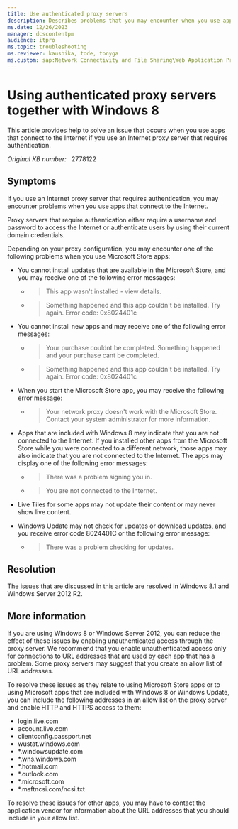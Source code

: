 ```yaml
---
title: Use authenticated proxy servers
description: Describes problems that you may encounter when you use apps that connect to the Internet if you use an Internet proxy server that requires authentication.
ms.date: 12/26/2023
manager: dcscontentpm
audience: itpro
ms.topic: troubleshooting
ms.reviewer: kaushika, tode, tonyga
ms.custom: sap:Network Connectivity and File Sharing\Web Application Proxy (WAP) role service, csstroubleshoot
---
```

# Using authenticated proxy servers together with Windows 8

This article provides help to solve an issue that occurs when you use apps that connect to the Internet if you use an Internet proxy server that requires authentication.

_Original KB number:_ &nbsp; 2778122

## Symptoms

If you use an Internet proxy server that requires authentication, you may encounter problems when you use apps that connect to the Internet.

Proxy servers that require authentication either require a username and password to access the Internet or authenticate users by using their current domain credentials.

Depending on your proxy configuration, you may encounter one of the following problems when you use Microsoft Store apps:

- You cannot install updates that are available in the Microsoft Store, and you may receive one of the following error messages:

  - > This app wasn't installed - view details.

  - > Something happened and this app couldn't be installed. Try again. Error code: 0x8024401c

- You cannot install new apps and may receive one of the following error messages:

  - > Your purchase couldnt be completed. Something happened and your purchase cant be completed.

  - > Something happened and this app couldn't be installed. Try again. Error code: 0x8024401c

- When you start the Microsoft Store app, you may receive the following error message:

  - > Your network proxy doesn't work with the Microsoft Store. Contact your system administrator for more information.

- Apps that are included with Windows 8 may indicate that you are not connected to the Internet. If you installed other apps from the Microsoft Store while you were connected to a different network, those apps may also indicate that you are not connected to the Internet. The apps may display one of the following error messages:

  - > There was a problem signing you in.

  - > You are not connected to the Internet.

- Live Tiles for some apps may not update their content or may never show live content.
- Windows Update may not check for updates or download updates, and you receive error code 8024401C or the following error message:
  - > There was a problem checking for updates.

## Resolution

The issues that are discussed in this article are resolved in Windows 8.1 and Windows Server 2012 R2.

## More information

If you are using Windows 8 or Windows Server 2012, you can reduce the effect of these issues by enabling unauthenticated access through the proxy server. We recommend that you enable unauthenticated access only for connections to URL addresses that are used by each app that has a problem. Some proxy servers may suggest that you create an allow list of URL addresses.

To resolve these issues as they relate to using Microsoft Store apps or to using Microsoft apps that are included with Windows 8 or Windows Update, you can include the following addresses in an allow list on the proxy server and enable HTTP and HTTPS access to them:

- login.live.com
- account.live.com
- clientconfig.passport.net
- wustat.windows.com
- *.windowsupdate.com
- *.wns.windows.com
- *.hotmail.com
- *.outlook.com
- *.microsoft.com
- *.msftncsi.com/ncsi.txt

To resolve these issues for other apps, you may have to contact the application vendor for information about the URL addresses that you should include in your allow list.
